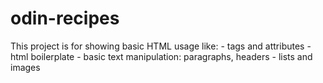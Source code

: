 # odin-recipes

This project is for showing basic HTML usage like:
    - tags and attributes
    - html boilerplate
    - basic text manipulation: paragraphs, headers
    - lists and images
